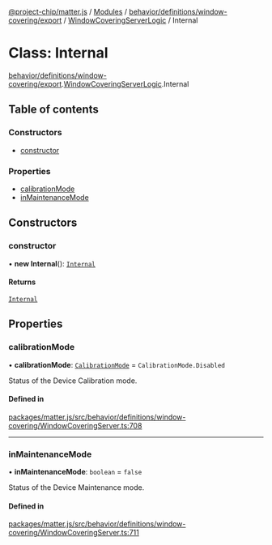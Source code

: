 [@project-chip/matter.js](../README.md) / [Modules](../modules.md) / [behavior/definitions/window-covering/export](../modules/behavior_definitions_window_covering_export.md) / [WindowCoveringServerLogic](../modules/behavior_definitions_window_covering_export.WindowCoveringServerLogic.md) / Internal

# Class: Internal

[behavior/definitions/window-covering/export](../modules/behavior_definitions_window_covering_export.md).[WindowCoveringServerLogic](../modules/behavior_definitions_window_covering_export.WindowCoveringServerLogic.md).Internal

## Table of contents

### Constructors

- [constructor](behavior_definitions_window_covering_export.WindowCoveringServerLogic.Internal.md#constructor)

### Properties

- [calibrationMode](behavior_definitions_window_covering_export.WindowCoveringServerLogic.Internal.md#calibrationmode)
- [inMaintenanceMode](behavior_definitions_window_covering_export.WindowCoveringServerLogic.Internal.md#inmaintenancemode)

## Constructors

### constructor

• **new Internal**(): [`Internal`](behavior_definitions_window_covering_export.WindowCoveringServerLogic.Internal.md)

#### Returns

[`Internal`](behavior_definitions_window_covering_export.WindowCoveringServerLogic.Internal.md)

## Properties

### calibrationMode

• **calibrationMode**: [`CalibrationMode`](../enums/behavior_definitions_window_covering_export.CalibrationMode.md) = `CalibrationMode.Disabled`

Status of the Device Calibration mode.

#### Defined in

[packages/matter.js/src/behavior/definitions/window-covering/WindowCoveringServer.ts:708](https://github.com/project-chip/matter.js/blob/558e12c94a201592c28c7bc0743705360b3e5ca6/packages/matter.js/src/behavior/definitions/window-covering/WindowCoveringServer.ts#L708)

___

### inMaintenanceMode

• **inMaintenanceMode**: `boolean` = `false`

Status of the Device Maintenance mode.

#### Defined in

[packages/matter.js/src/behavior/definitions/window-covering/WindowCoveringServer.ts:711](https://github.com/project-chip/matter.js/blob/558e12c94a201592c28c7bc0743705360b3e5ca6/packages/matter.js/src/behavior/definitions/window-covering/WindowCoveringServer.ts#L711)
